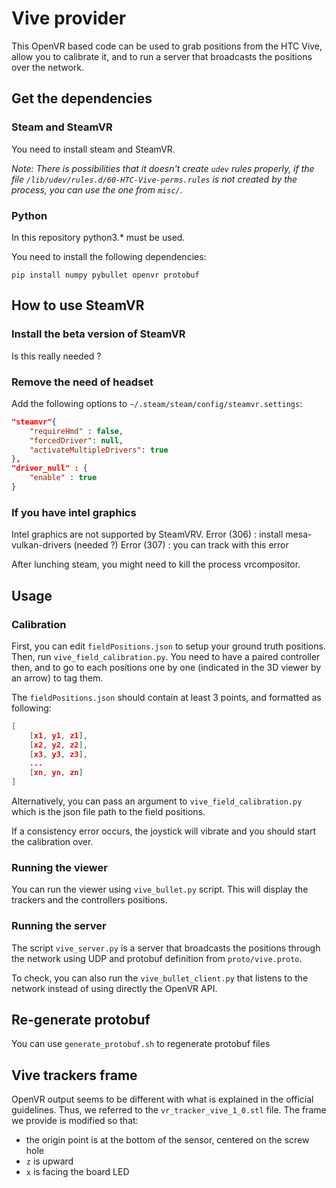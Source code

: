 # Vive provider

This OpenVR based code can be used to grab positions from the HTC Vive, allow you to calibrate
it, and to run a server that broadcasts the positions over the network.

## Get the dependencies

### Steam and SteamVR

You need to install steam and SteamVR.

*Note: There is possibilities that it doesn't create `udev` rules properly, if the file
`/lib/udev/rules.d/60-HTC-Vive-perms.rules` is not created by the process, you can
use the one from `misc/`.*

### Python

In this repository python3.* must be used.

You need to install the following dependencies:

    pip install numpy pybullet openvr protobuf

## How to use SteamVR ##

### Install the beta version of SteamVR ###

Is this really needed ?

### Remove the need of headset

Add the following options to `~/.steam/steam/config/steamvr.settings`:

```json
"steamvr"{
    "requireHmd" : false,
    "forcedDriver": null,
    "activateMultipleDrivers": true
},
"driver_null" : {
    "enable" : true
}
```

### If you have intel graphics ###

Intel graphics are not supported by SteamVRV.
Error (306) : install mesa-vulkan-drivers (needed ?)
Error (307) : you can track with this error

After lunching steam, you might need to kill the process vrcompositor.

## Usage

### Calibration

First, you can edit `fieldPositions.json` to setup your ground truth positions. Then, run
`vive_field_calibration.py`. You need to have a paired controller then, and to go to each
positions one by one (indicated in the 3D viewer by an arrow) to tag them.

The `fieldPositions.json` should contain at least 3 points, and formatted as following:

```json
[
    [x1, y1, z1],
    [x2, y2, z2],
    [x3, y3, z3],
    ...
    [xn, yn, zn]
]
```

Alternatively, you can pass an argument to `vive_field_calibration.py` which is the json
file path to the field positions.

If a consistency error occurs, the joystick will vibrate and you should start the calibration
over.

### Running the viewer

You can run the viewer using `vive_bullet.py` script. This will display the trackers and the
controllers positions.

### Running the server

The script `vive_server.py` is a server that broadcasts the positions through the network
using UDP and protobuf definition from `proto/vive.proto`.

To check, you can also run the `vive_bullet_client.py` that listens to the network instead of
using directly the OpenVR API.

## Re-generate protobuf

You can use `generate_protobuf.sh` to regenerate protobuf files

## Vive trackers frame

OpenVR output seems to be different with what is explained in the official guidelines. Thus, we referred
to the `vr_tracker_vive_1_0.stl` file. The frame we provide is modified so that:

- the origin point is at the bottom of the sensor, centered on the screw hole
- `z` is upward
- `x` is facing the board LED